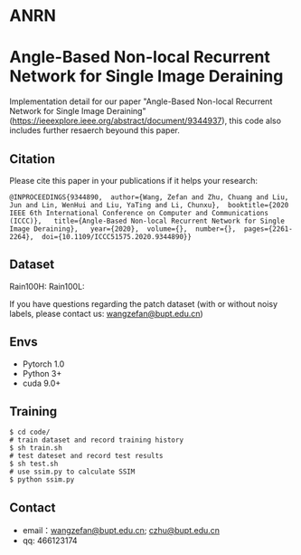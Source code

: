 # ANRN

# Angle-Based Non-local Recurrent Network for Single Image Deraining

Implementation detail for our paper "Angle-Based Non-local Recurrent Network for Single Image Deraining"
(https://ieeexplore.ieee.org/abstract/document/9344937), this code also includes further resaerch beyound this paper.

## Citation

Please cite this paper in your publications if it helps your research:

```
@INPROCEEDINGS{9344890,  author={Wang, Zefan and Zhu, Chuang and Liu, Jun and Lin, WenHui and Liu, YaTing and Li, Chunxu},  booktitle={2020 IEEE 6th International Conference on Computer and Communications (ICCC)},   title={Angle-Based Non-local Recurrent Network for Single Image Deraining},   year={2020},  volume={},  number={},  pages={2261-2264},  doi={10.1109/ICCC51575.2020.9344890}}
```

## Dataset
Rain100H:
Rain100L:

If you have questions regarding the patch dataset (with or without noisy labels, please contact us: wangzefan@bupt.edu.cn)

## Envs
- Pytorch 1.0
- Python 3+
- cuda 9.0+

## Training
```
$ cd code/
# train dataset and record training history
$ sh train.sh
# test dateset and record test results
$ sh test.sh
# use ssim.py to calculate SSIM 
$ python ssim.py

```
## Contact

* email：wangzefan@bupt.edu.cn; czhu@bupt.edu.cn
* qq: 466123174
